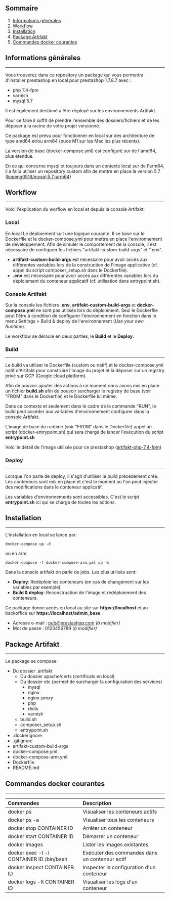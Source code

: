 ## Sommaire
1. [Informations générales](#informations-generales)
2. [Workflow](#workflow)
3. [Installation](#installation)
4. [Package Artifakt](#package-artifakt)
5. [Commandes docker courantes](#commandes-docker-courantes)

## Informations générales
***
Vous trouverez dans ce repository un package qui vous permettra d'installer prestashop en local pour prestashop 1.7.8.7 avec :

* php 7.4-fpm
* varnish
* mysql 5.7

Il est également destinné à être deployé sur les environnements Artifakt.

Pour ce faire il suffit de prendre l'ensemble des dossiers/fichiers et de les déposer à la racine de votre projet versionné.

Ce package est prévu pour fonctionner en local sur des architecture de type amd64 et/ou arm64 (puce M1 sur les Mac les plus récents).

La version de base (docker-compose.yml) est configuré sur de l'amd64, plus étendue.

En ce qui concerne mysql et toujours dans un contexte local sur de l'arm64, il a fallu utiliser un repository custom afin de mettre en place la version 5.7 ([liupeng0518/mysql:5.7-arm64](https://hub.docker.com/layers/liupeng0518/mysql/5.7-arm64/images/sha256-2977a58e24e79d9bcb2153a6c0ff2fb66dce5a57fc3622663bf37c38c7fd6333?context=explore))


## Workflow
***
Voici l'explication du worflow en local et depuis la console Artifakt.
### **Local**
En local Le déploiement suit une logique courante. Il se base sur le Dockerfile et le docker-compose.yml pour mettre en place l'environnement de développement.
Afin de simuler le comportement de la console, il est nécessaire de configurer les fichiers "artifakt-custom-build-args" et ".env".
* **artifakt-custom-build-args** est nécessaire pour avoir accès aux différentes variables lors de la construction de l'image applicative (cf. appel du script composer_setup.sh dans le Dockerfile).
* **.env** est nécessaire pour avoir accès aux différentes variables lors du déploiement du conteneur applicatif (cf. utilisation dans entrypoint.sh).

### **Console Artifakt**
Sur la console les fichiers **.env**, **artifakt-custom-build-args** et **docker-compose.yml** ne sont pas utilisés lors du déploiement.
Seul le Dockerfile peut l'être à condition de configurer l'environnement en fonction dans le menu Settings > Build & deploy de l'environnement (_Use your own Runtime_).

Le workflow se déroule en deux parties, le **Build** et le **Deploy**.
### Build
***
Le build va utiliser le Dockerfile (custom ou natif) et le docker-compose.yml natif d'Artifakt pour construire l'image du projet et là déposer sur un registry privé sur GCP (Google cloud platform).

Afin de pouvoir ajouter des actions à ce moment nous avons mis en place un fichier **build.sh** afin de pouvoir surcharger le registry de base (voir "FROM" dans le Dockerfile) et le Dockerfile lui même.

Dans ce contexte et seulement dans le cadre de la commande "RUN", le build peut accéder aux variables d'environnement configurer dans la console Artifakt.

L'image de base du runtime (voir "FROM" dans le Dockerfile) appel un script (docker-entrypoint.sh) qui sera chargé de lancer l'exécution du script **entrypoint.sh**

Voici le détail de l'image utilisée pour ce prestashop ([artifakt-php-7.4-fpm](https://github.com/artifakt-io/artifakt-docker-images/tree/main/php/7.4-fpm))

### Deploy
***
Lorsque l'on parle de deploy, il s'agit d'utiliser le build précédement créé.
Les conteneurs sont mis en place et c'est le moment où l'on peut injecter des modifications dans le conteneur applicatif.

Les variables d'environnements sont accessibles. C'est le script **entrypoint.sh** ici qui se charge de toutes les actions.
## Installation
***
L'installation en local se lance par:
```
docker-compose up -d
```
ou en arm
```
docker-compose -f docker-compose-arm.yml up -d 
```

Dans la console artifakt on parle de jobs. Les plus utilisés sont:
* **Deploy**: Redéploie les conteneurs (en cas de changement sur les variables par exemple)
* **Build & deploy**: Reconstruction de l'image et redéploiement des conteneurs.

Ce package donne accès en local au site sur **https://localhost** et au backoffice sur **https://localhost/admin_base**
* Adresse e-mail : pub@prestashop.com _(à modifier)_
* Mot de passe : 0123456789 _(à modifier)_
 
## Package Artifakt
***
Le package se compose:
* Du dossier .artifakt
    * Du dossier apache/certs (certificats en local)
    * Du dossier etc (permet de surcharger la configuration des services)
        * mysql
        * nginx 
        * nginx-proxy
        * php
        * redis
        * varnish 
    * build.sh
    * composer_setup.sh
    * entrypoint.sh
* .dockerignore
* .gitignore
* artifakt-custom-build-args
* docker-compose.yml
* docker-compose-arm.yml
* Dockerfile
* README.md  
## Commandes docker courantes
***

| Commandes | Description |
|:--------------|:-------------|
| docker ps | Visualiser les conteneurs actifs |
| docker ps -a  | Visualiser tous les conteneurs|
| docker stop CONTAINER ID | Arrêter un conteneur |
| docker start CONTAINER ID | Démarrer un conteneur |
| docker images | Lister les images existantes |
| docker exec -t -i CONTAINER ID /bin/bash | Exécuter des commandes dans un conteneur actif |
| docker inspect CONTAINER ID | Inspecter la configuration d'un conteneur |
| docker logs -ft CONTAINER ID | Visualiser les logs d'un conteneur |
